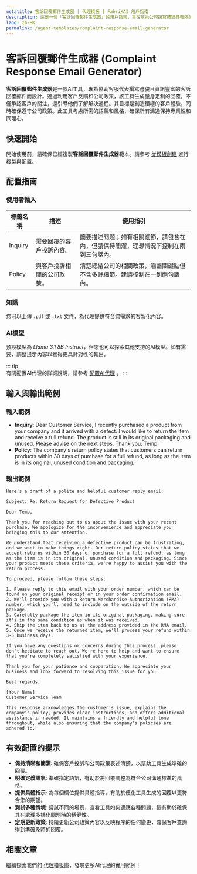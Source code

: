 ```yaml
---
metatitle: 客訴回覆郵件生成器 | 代理模板 | FabriXAI 用戶指南  
description: 這是一份「客訴回覆郵件生成器」的用戶指南，旨在幫助公司撰寫禮貌且有效的客訴回覆郵件。
lang: zh-HK
permalink: /agent-templates/complaint-response-email-generator
---
```


# 客訴回覆郵件生成器 (Complaint Response Email Generator)

**客訴回覆郵件生成器**是一款AI工具，專為協助客服代表撰寫禮貌且資訊豐富的客訴回覆郵件而設計。通過利用客戶反饋和公司政策，該工具生成量身定制的回覆，不僅承認客戶的關注，還引導他們了解解決過程。其目標是創造積極的客戶體驗，同時確保遵守公司政策。此工具考慮所需的語氣和風格，確保所有溝通保持專業性和同理心。


## 快速開始  

開始使用前，請確保已經複製**客訴回覆郵件生成器**範本。請參考 [從模板創建](/zh-hk/create-from-templates/) 進行複製與配置。  


## 配置指南  

### 使用者輸入

| 標籤名稱               | 描述                                                     | 使用指引                                   |  
| ---------------------- | -------------------------------------------------------- | ----------------------------------------- |  
| Inquiry     | 需要回覆的客戶投訴內容。                                      | 簡要描述問題；如有相關細節，請包含在內，但請保持簡潔，理想情況下控制在兩到三句話內。   |
| Policy      | 與客戶投訴相關的公司政策。                                    | 清楚總結公司的相關政策，涵蓋關鍵點但不含多餘細節。建議控制在一到兩句話內。                |

### 知識  

您可以上傳 `.pdf` 或 `.txt` 文件，為代理提供符合您需求的客製化內容。  

### AI模型  

預設模型為 *Llama 3.1 8B Instruct*，但您也可以探索其他支持的AI模型。如有需要，調整提示內容以獲得更具針對性的輸出。  

::: tip  
有關配置AI代理的詳細說明，請參考 [配置AI代理](/zh-hk/configure-ai-agent/) 。
::: 


## 輸入與輸出範例

### 輸入範例

- **Inquiry**: Dear Customer Service, I recently purchased a product from your company and it arrived with a defect. I would like to return the item and receive a full refund. The product is still in its original packaging and unused. Please advise on the next steps. Thank you, Temp
- **Policy**: The company's return policy states that customers can return products within 30 days of purchase for a full refund, as long as the item is in its original, unused condition and packaging.

### 輸出範例

```
Here's a draft of a polite and helpful customer reply email:

Subject: Re: Return Request for Defective Product

Dear Temp,

Thank you for reaching out to us about the issue with your recent purchase. We apologize for the inconvenience and appreciate you bringing this to our attention.

We understand that receiving a defective product can be frustrating, and we want to make things right. Our return policy states that we accept returns within 30 days of purchase for a full refund, as long as the item is in its original, unused condition and packaging. Since your product meets these criteria, we're happy to assist you with the return process.

To proceed, please follow these steps:

1. Please reply to this email with your order number, which can be found on your original receipt or in your order confirmation email.
2. We'll provide you with a Return Merchandise Authorization (RMA) number, which you'll need to include on the outside of the return package.
3. Carefully package the item in its original packaging, making sure it's in the same condition as when it was received.
4. Ship the item back to us at the address provided in the RMA email.
5. Once we receive the returned item, we'll process your refund within 3-5 business days.

If you have any questions or concerns during this process, please don't hesitate to reach out. We're here to help and want to ensure that you're completely satisfied with your experience.

Thank you for your patience and cooperation. We appreciate your business and look forward to resolving this issue for you.

Best regards,

[Your Name]
Customer Service Team

This response acknowledges the customer's issue, explains the company's policy, provides clear instructions, and offers additional assistance if needed. It maintains a friendly and helpful tone throughout, while also ensuring that the company's policies are adhered to.
```


## 有效配置的提示

- **保持清晰和簡潔**: 確保客戶投訴和公司政策表述清楚，以幫助工具生成準確的回覆。
- **明確定義語氣**: 準確指定語氣，有助於將回覆調整為符合公司溝通標準的風格。
- **提供具體指示**: 為每個欄位提供具體指導，有助於優化工具生成的回覆以更符合您的期望。
- **測試多種情境**: 嘗試不同的場景，查看工具如何適應各種問題，這有助於確保其在處理多樣化問題時的穩健性。
- **定期更新政策**: 持續更新公司政策內容以反映程序的任何變更，確保客戶查詢得到準確及時的回覆。


## 相關文章

繼續探索我們的 [代理模板庫](/zh-hk/agent-templates/)，發現更多AI代理的實用範例！
